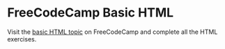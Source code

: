 # FreeCodeCamp Basic HTML

Visit the [basic HTML topic](https://learn.freecodecamp.org/responsive-web-design/basic-html-and-html5) on FreeCodeCamp and complete all the HTML exercises.
